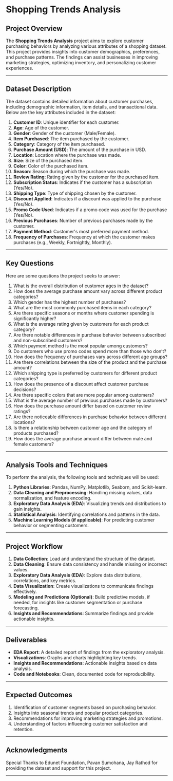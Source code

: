 # Shopping Trends Analysis

## Project Overview
The **Shopping Trends Analysis** project aims to explore customer purchasing behaviors by analyzing various attributes of a shopping dataset. This project provides insights into customer demographics, preferences, and purchase patterns. The findings can assist businesses in improving marketing strategies, optimizing inventory, and personalizing customer experiences.

---

## Dataset Description
The dataset contains detailed information about customer purchases, including demographic information, item details, and transactional data. Below are the key attributes included in the dataset:

1. **Customer ID**: Unique identifier for each customer.
2. **Age**: Age of the customer.
3. **Gender**: Gender of the customer (Male/Female).
4. **Item Purchased**: The item purchased by the customer.
5. **Category**: Category of the item purchased.
6. **Purchase Amount (USD)**: The amount of the purchase in USD.
7. **Location**: Location where the purchase was made.
8. **Size**: Size of the purchased item.
9. **Color**: Color of the purchased item.
10. **Season**: Season during which the purchase was made.
11. **Review Rating**: Rating given by the customer for the purchased item.
12. **Subscription Status**: Indicates if the customer has a subscription (Yes/No).
13. **Shipping Type**: Type of shipping chosen by the customer.
14. **Discount Applied**: Indicates if a discount was applied to the purchase (Yes/No).
15. **Promo Code Used**: Indicates if a promo code was used for the purchase (Yes/No).
16. **Previous Purchases**: Number of previous purchases made by the customer.
17. **Payment Method**: Customer's most preferred payment method.
18. **Frequency of Purchases**: Frequency at which the customer makes purchases (e.g., Weekly, Fortnightly, Monthly).

---

## Key Questions
Here are some questions the project seeks to answer:

1. What is the overall distribution of customer ages in the dataset?
2. How does the average purchase amount vary across different product categories?
3. Which gender has the highest number of purchases?
4. What are the most commonly purchased items in each category?
5. Are there specific seasons or months where customer spending is significantly higher?
6. What is the average rating given by customers for each product category?
7. Are there notable differences in purchase behavior between subscribed and non-subscribed customers?
8. Which payment method is the most popular among customers?
9. Do customers who use promo codes spend more than those who don’t?
10. How does the frequency of purchases vary across different age groups?
11. Are there correlations between the size of the product and the purchase amount?
12. Which shipping type is preferred by customers for different product categories?
13. How does the presence of a discount affect customer purchase decisions?
14. Are there specific colors that are more popular among customers?
15. What is the average number of previous purchases made by customers?
16. How does the purchase amount differ based on customer review ratings?
17. Are there noticeable differences in purchase behavior between different locations?
18. Is there a relationship between customer age and the category of products purchased?
19. How does the average purchase amount differ between male and female customers?

---

## Analysis Tools and Techniques
To perform the analysis, the following tools and techniques will be used:

1. **Python Libraries**: Pandas, NumPy, Matplotlib, Seaborn, and Scikit-learn.
2. **Data Cleaning and Preprocessing**: Handling missing values, data normalization, and feature encoding.
3. **Exploratory Data Analysis (EDA)**: Visualizing trends and distributions to gain insights.
4. **Statistical Analysis**: Identifying correlations and patterns in the data.
5. **Machine Learning Models (if applicable)**: For predicting customer behavior or segmenting customers.

---

## Project Workflow
1. **Data Collection**: Load and understand the structure of the dataset.
2. **Data Cleaning**: Ensure data consistency and handle missing or incorrect values.
3. **Exploratory Data Analysis (EDA)**: Explore data distributions, correlations, and key metrics.
4. **Data Visualization**: Create visualizations to communicate findings effectively.
5. **Modeling and Predictions (Optional)**: Build predictive models, if needed, for insights like customer segmentation or purchase forecasting.
6. **Insights and Recommendations**: Summarize findings and provide actionable insights.

---

## Deliverables
- **EDA Report**: A detailed report of findings from the exploratory analysis.
- **Visualizations**: Graphs and charts highlighting key trends.
- **Insights and Recommendations**: Actionable insights based on data analysis.
- **Code and Notebooks**: Clean, documented code for reproducibility.

---

## Expected Outcomes
1. Identification of customer segments based on purchasing behavior.
2. Insights into seasonal trends and popular product categories.
3. Recommendations for improving marketing strategies and promotions.
4. Understanding of factors influencing customer satisfaction and retention.

---



## Acknowledgments
Special Thanks to Edunet Foundation, Pavan Sumohana, Jay Rathod  for providing the dataset and support for this project.

---



